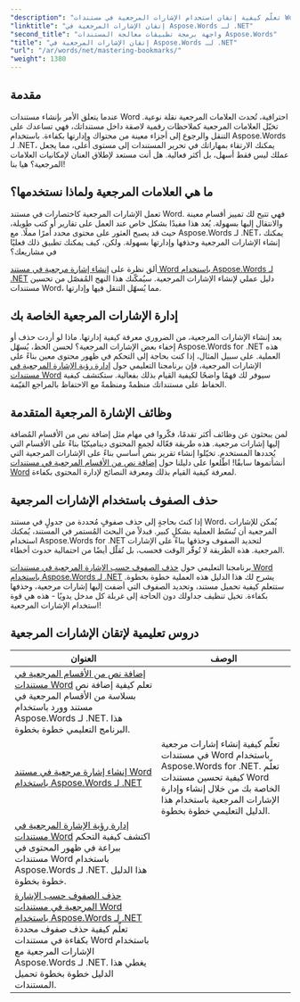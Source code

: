 ```yaml
---
"description": "تعلّم كيفية إتقان استخدام الإشارات المرجعية في مستندات Word باستخدام Aspose.Words for .NET من خلال دروس تعليمية مفصلة. طوّر مهاراتك في إدارة المستندات."
"linktitle": "إتقان الإشارات المرجعية في Aspose.Words لـ .NET"
"second_title": "واجهة برمجة تطبيقات معالجة المستندات Aspose.Words"
"title": "إتقان الإشارات المرجعية في Aspose.Words لـ .NET"
"url": "/ar/words/net/mastering-bookmarks/"
"weight": 1380
---
```


## مقدمة

عندما يتعلق الأمر بإنشاء مستندات Word احترافية، تُحدث العلامات المرجعية نقلة نوعية. تخيّل العلامات المرجعية كملاحظات رقمية لاصقة داخل مستنداتك، فهي تساعدك على التنقل والرجوع إلى أجزاء معينة من محتواك وإدارتها بكفاءة. باستخدام Aspose.Words لـ .NET، يمكنك الارتقاء بمهاراتك في تحرير المستندات إلى مستوى أعلى، مما يجعل عملك ليس فقط أسهل، بل أكثر فعالية. هل أنت مستعد لإطلاق العنان لإمكانيات العلامات المرجعية؟ هيا بنا!

## ما هي العلامات المرجعية ولماذا نستخدمها؟

تعمل الإشارات المرجعية كاختصارات في مستند Word. فهي تتيح لك تمييز أقسام معينة والانتقال إليها بسهولة. يُعد هذا مفيدًا بشكل خاص عند العمل على تقارير أو كتب طويلة، حيث قد يصبح العثور على محتوى محدد أمرًا مملًا. مع Aspose.Words لـ .NET، يمكنك إنشاء الإشارات المرجعية وحذفها وإدارتها بسهولة. ولكن، كيف يمكنك تطبيق ذلك فعليًا في مشاريعك؟

ألق نظرة على [إنشاء إشارة مرجعية في مستند Word باستخدام Aspose.Words لـ .NET](./create-bookmark-in-word-document/) دليل عملي لإنشاء الإشارات المرجعية. سيُمكّنك هذا النهج المُفصّل من تحسين مستندات Word، مما يُسهّل التنقل فيها وإدارتها.

## إدارة الإشارات المرجعية الخاصة بك

بعد إنشاء الإشارات المرجعية، من الضروري معرفة كيفية إدارتها. ماذا لو أردت حذف أو إخفاء بعض الإشارات المرجعية؟ لحسن الحظ، يُسهّل Aspose.Words for .NET هذه العملية. على سبيل المثال، إذا كنت بحاجة إلى التحكم في ظهور محتوى معين بناءً على الإشارات المرجعية، فإن برنامجنا التعليمي حول [إدارة رؤية الإشارة المرجعية في مستندات Word](./manage-bookmark-visibility-word-document/) سيوفر لك فهمًا واضحًا لكيفية القيام بذلك بفعالية. ستكتشف كيفية الحفاظ على مستنداتك منظمةً ومنظمةً مع الاحتفاظ بالمراجع القيّمة.

## وظائف الإشارة المرجعية المتقدمة

لمن يبحثون عن وظائف أكثر تقدمًا، فكّروا في مهام مثل إضافة نص من الأقسام المُضافة إليها إشارات مرجعية. هذه طريقة فعّالة لجمع المحتوى ديناميكيًا بناءً على الأقسام التي يُحددها المستخدم. تخيّلوا إنشاء تقرير بنص أساسي بناءً على الإشارات المرجعية التي أنشأتموها سابقًا! اطّلعوا على دليلنا حول [إضافة نص من الأقسام المرجعية في مستندات Word](./append-text-from-bookmarked-sections/) لمعرفة كيفية القيام بذلك ومعرفة النصائح لإدارة المحتوى بكفاءة.

## حذف الصفوف باستخدام الإشارات المرجعية

إذا كنتَ بحاجةٍ إلى حذف صفوفٍ مُحددة من جدولٍ في مستند Word، يُمكن للإشارات المرجعية أن تُبسّط العملية بشكلٍ كبير. فبدلاً من البحث المُستمر في المستند، يُمكنك استخدام Aspose.Words for .NET لتحديد الصفوف وحذفها بناءً على الإشارات المرجعية. هذه الطريقة لا تُوفّر الوقت فحسب، بل تُقلّل أيضًا من احتمالية حدوث أخطاء. 

برنامجنا التعليمي حول [حذف الصفوف حسب الإشارة المرجعية في مستندات Word باستخدام Aspose.Words لـ .NET](./delete-row-by-bookmark-word-documents/) يشرح لك هذا الدليل هذه العملية خطوة بخطوة. ستتعلم كيفية تحميل مستند، وتحديد الصفوف التي أضفت إليها إشارات مرجعية، وحذفها بكفاءة. تخيل تنظيف جداولك دون الحاجة إلى غربلة كل مدخل يدويًا - هذه هي قوة استخدام الإشارات المرجعية! 


 ## دروس تعليمية لإتقان الإشارات المرجعية
| العنوان | الوصف |
| --- | --- |
| [إضافة نص من الأقسام المرجعية في مستندات Word](./append-text-from-bookmarked-sections/) تعلم كيفية إضافة نص بسلاسة من الأقسام المرجعية في مستند وورد باستخدام Aspose.Words لـ .NET. هذا البرنامج التعليمي خطوة بخطوة.
| [إنشاء إشارة مرجعية في مستند Word باستخدام Aspose.Words لـ .NET](./create-bookmark-in-word-document/) | تعلّم كيفية إنشاء إشارات مرجعية في مستندات Word باستخدام Aspose.Words for .NET. تعلّم كيفية تحسين مستندات Word الخاصة بك من خلال إنشاء وإدارة الإشارات المرجعية باستخدام هذا الدليل التعليمي خطوة بخطوة. |
| [إدارة رؤية الإشارة المرجعية في مستندات Word](./manage-bookmark-visibility-word-document/) اكتشف كيفية التحكم ببراعة في ظهور المحتوى في مستندات Word باستخدام Aspose.Words لـ .NET. هذا الدليل خطوة بخطوة.
| [حذف الصفوف حسب الإشارة المرجعية في مستندات Word باستخدام Aspose.Words لـ .NET](./delete-row-by-bookmark-word-documents/) تعلّم كيفية حذف صفوف محددة بكفاءة في مستندات Word باستخدام الإشارات المرجعية مع Aspose.Words لـ .NET. يغطي هذا الدليل خطوة بخطوة تحميل المستندات.